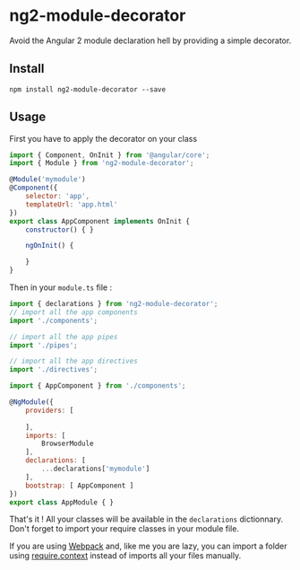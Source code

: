 # ng2-module-decorator

Avoid the Angular 2 module declaration hell by providing a simple decorator.

## Install

```npm install ng2-module-decorator --save```

## Usage

First you have to apply the decorator on your class

```Javascript
import { Component, OnInit } from '@angular/core';
import { Module } from 'ng2-module-decorator';

@Module('mymodule')
@Component({
    selector: 'app',
    templateUrl: 'app.html'
})
export class AppComponent implements OnInit {
    constructor() { }

    ngOnInit() {

    }
}

```

Then in your ```module.ts``` file : 

```Javascript
import { declarations } from 'ng2-module-decorator';
// import all the app components
import './components';

// import all the app pipes
import './pipes';

// import all the app directives
import './directives';

import { AppComponent } from './components';

@NgModule({
    providers: [
 
    ],
    imports: [
        BrowserModule
    ],
    declarations: [
        ...declarations['mymodule']
    ],
    bootstrap: [ AppComponent ]
})
export class AppModule { }
```

That's it ! All your classes will be available in the ```declarations``` dictionnary.
Don't forget to import your require classes in your module file.

If you are using [Webpack](https://webpack.github.io) and, like me you are lazy, you can import a folder using [require.context](https://webpack.github.io/docs/context.html) instead of imports all your files manually.
